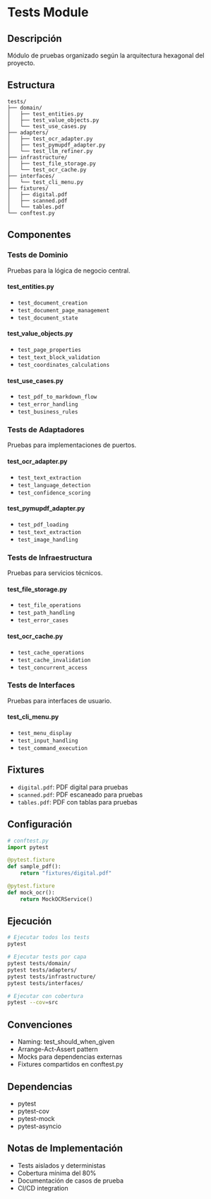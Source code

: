# Tests Module

## Descripción
Módulo de pruebas organizado según la arquitectura hexagonal del proyecto.

## Estructura
```
tests/
├── domain/
│   ├── test_entities.py
│   ├── test_value_objects.py
│   └── test_use_cases.py
├── adapters/
│   ├── test_ocr_adapter.py
│   ├── test_pymupdf_adapter.py
│   └── test_llm_refiner.py
├── infrastructure/
│   ├── test_file_storage.py
│   └── test_ocr_cache.py
├── interfaces/
│   └── test_cli_menu.py
├── fixtures/
│   ├── digital.pdf
│   ├── scanned.pdf
│   └── tables.pdf
└── conftest.py
```

## Componentes

### Tests de Dominio
Pruebas para la lógica de negocio central.

#### test_entities.py
- `test_document_creation`
- `test_document_page_management`
- `test_document_state`

#### test_value_objects.py
- `test_page_properties`
- `test_text_block_validation`
- `test_coordinates_calculations`

#### test_use_cases.py
- `test_pdf_to_markdown_flow`
- `test_error_handling`
- `test_business_rules`

### Tests de Adaptadores
Pruebas para implementaciones de puertos.

#### test_ocr_adapter.py
- `test_text_extraction`
- `test_language_detection`
- `test_confidence_scoring`

#### test_pymupdf_adapter.py
- `test_pdf_loading`
- `test_text_extraction`
- `test_image_handling`

### Tests de Infraestructura
Pruebas para servicios técnicos.

#### test_file_storage.py
- `test_file_operations`
- `test_path_handling`
- `test_error_cases`

#### test_ocr_cache.py
- `test_cache_operations`
- `test_cache_invalidation`
- `test_concurrent_access`

### Tests de Interfaces
Pruebas para interfaces de usuario.

#### test_cli_menu.py
- `test_menu_display`
- `test_input_handling`
- `test_command_execution`

## Fixtures
- `digital.pdf`: PDF digital para pruebas
- `scanned.pdf`: PDF escaneado para pruebas
- `tables.pdf`: PDF con tablas para pruebas

## Configuración
```python
# conftest.py
import pytest

@pytest.fixture
def sample_pdf():
    return "fixtures/digital.pdf"

@pytest.fixture
def mock_ocr():
    return MockOCRService()
```

## Ejecución
```bash
# Ejecutar todos los tests
pytest

# Ejecutar tests por capa
pytest tests/domain/
pytest tests/adapters/
pytest tests/infrastructure/
pytest tests/interfaces/

# Ejecutar con cobertura
pytest --cov=src
```

## Convenciones
- Naming: test_should_when_given
- Arrange-Act-Assert pattern
- Mocks para dependencias externas
- Fixtures compartidos en conftest.py

## Dependencias
- pytest
- pytest-cov
- pytest-mock
- pytest-asyncio

## Notas de Implementación
- Tests aislados y deterministas
- Cobertura mínima del 80%
- Documentación de casos de prueba
- CI/CD integration
